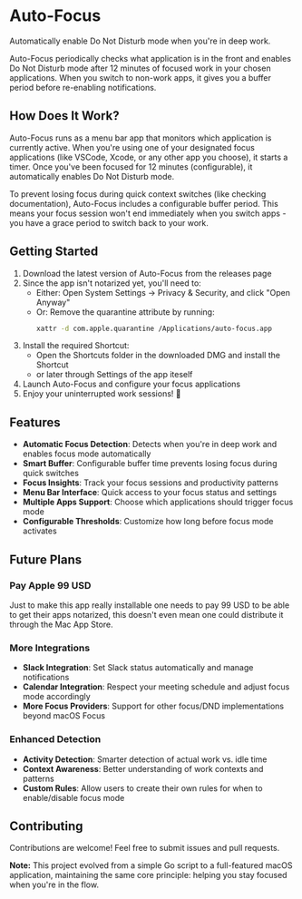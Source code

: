 # Auto-Focus

Automatically enable Do Not Disturb mode when you're in deep work.

Auto-Focus periodically checks what application is in the front and enables Do Not Disturb mode after 12 minutes of focused work in your chosen applications. When you switch to non-work apps, it gives you a buffer period before re-enabling notifications.

## How Does It Work?

Auto-Focus runs as a menu bar app that monitors which application is currently active. When you're using one of your designated focus applications (like VSCode, Xcode, or any other app you choose), it starts a timer. Once you've been focused for 12 minutes (configurable), it automatically enables Do Not Disturb mode.

To prevent losing focus during quick context switches (like checking documentation), Auto-Focus includes a configurable buffer period. This means your focus session won't end immediately when you switch apps - you have a grace period to switch back to your work.

## Getting Started

1. Download the latest version of Auto-Focus from the releases page
2. Since the app isn't notarized yet, you'll need to:
   - Either: Open System Settings → Privacy & Security, and click "Open Anyway"
   - Or: Remove the quarantine attribute by running:
     ```sh
     xattr -d com.apple.quarantine /Applications/auto-focus.app
     ```
3. Install the required Shortcut:
   - Open the Shortcuts folder in the downloaded DMG and install the Shortcut
   - or later through Settings of the app iteself
4. Launch Auto-Focus and configure your focus applications
5. Enjoy your uninterrupted work sessions! 🚀

## Features

- **Automatic Focus Detection**: Detects when you're in deep work and enables focus mode automatically
- **Smart Buffer**: Configurable buffer time prevents losing focus during quick switches
- **Focus Insights**: Track your focus sessions and productivity patterns
- **Menu Bar Interface**: Quick access to your focus status and settings
- **Multiple Apps Support**: Choose which applications should trigger focus mode
- **Configurable Thresholds**: Customize how long before focus mode activates

## Future Plans

### Pay Apple 99 USD

Just to make this app really installable one needs to pay 99 USD to be able to get their apps notarized, this doesn't even mean one could distribute it through the Mac App Store.

### More Integrations

- **Slack Integration**: Set Slack status automatically and manage notifications
- **Calendar Integration**: Respect your meeting schedule and adjust focus mode accordingly
- **More Focus Providers**: Support for other focus/DND implementations beyond macOS Focus

### Enhanced Detection

- **Activity Detection**: Smarter detection of actual work vs. idle time
- **Context Awareness**: Better understanding of work contexts and patterns
- **Custom Rules**: Allow users to create their own rules for when to enable/disable focus mode

## Contributing

Contributions are welcome! Feel free to submit issues and pull requests.

**Note:** This project evolved from a simple Go script to a full-featured macOS application, maintaining the same core principle: helping you stay focused when you're in the flow.
